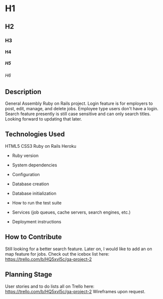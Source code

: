 # H1
## H2
### H3
#### H4
##### H5
###### H6


## Description

General Assembly Ruby on Rails project. Login feature is for employers to post, edit, manage, and delete jobs. Employee type users don't have a login. Search feature presently is still case sensitive and can only search titles. Looking forward to updating that later. 

## Technologies Used

HTML5  CSS3  Ruby on Rails   Heroku   

* Ruby version

* System dependencies

* Configuration

* Database creation

* Database initialization

* How to run the test suite

* Services (job queues, cache servers, search engines, etc.)

* Deployment instructions


## How to Contribute

Still looking for a better search feature. Later on, I would like to add an on map feature for jobs. Check out the icebox list here: https://trello.com/b/HQ5xvl5c/ga-project-2


## Planning Stage

User stories and to do lists all on Trello here: https://trello.com/b/HQ5xvl5c/ga-project-2
Wireframes upon request. 





